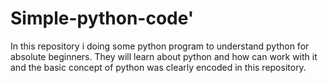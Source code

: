 # Simple-python-code'

In this repository i doing some python program to understand python for absolute beginners. They will learn about python and how can work with it and the basic concept of python was clearly encoded in this repository.
